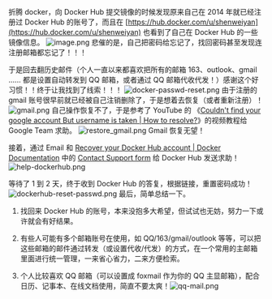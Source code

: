 折腾 docker，向 Docker Hub 提交镜像的时候发现原来自己在 2014 年就已经注册过 Docker Hub 的账号了，而且在 [https://hub.docker.com/u/shenweiyan](https://hub.docker.com/u/shenweiyan) 也看到了自己在 Docker Hub 的一些镜像信息。
![image.png](https://shub-1251708715.cos.ap-guangzhou.myqcloud.com/elog-cookbook-img/Fj5eN7DggLqaamb8WHWAqZq7Emf3.png)
悲催的是，自己把密码给忘记了，找回密码甚至发现连注册邮箱都忘记了！！！

于是回去翻历史邮件（个人一直以来都喜欢把所有的邮箱 163、outlook、gmail ...... 都是设置自动转发到 QQ 邮箱，或者通过 QQ 邮箱代收代发！）感谢这个好习惯！！终于让我找到了线索！！！
![docker-passwd-reset.png](https://shub-1251708715.cos.ap-guangzhou.myqcloud.com/elog-cookbook-img/FjxsY8xHqiVgb7st9NFSYZtvDqcM.png)
由于注册的 gmail 账号很早前就已经被自己注销删除了，于是想着去恢复（或者重新注册）！
![gmail.png](https://shub-1251708715.cos.ap-guangzhou.myqcloud.com/elog-cookbook-img/FvIjl3qYhSYRvuG99JosxIPC5M2p.png)
自己操作恢复不了，于是参考了 YouTube 的 《[Couldn't find your google account But username is taken | How to resolve?](https://www.youtube.com/watch?v=QDy9voxTHW4)》的视频教程给 Google Team 求助。
![restore_gmail.png](https://shub-1251708715.cos.ap-guangzhou.myqcloud.com/elog-cookbook-img/FgHdrASQAFuW6tYcLSea0vcQm7it.png)
Gmail 恢复无望！

接着，通过 Email 和 [Recover your Docker Hub account | Docker Documentation](https://docs.docker.com/docker-hub/2fa/recover-hub-account/) 中的 [Contact Support form](https://hub.docker.com/support/contact/?category=2fa-lockout) 给 Docker Hub 发送求助！
![help-dockerhub.png](https://shub-1251708715.cos.ap-guangzhou.myqcloud.com/elog-cookbook-img/FkWUqznpeyNAjQQW-miDUQXXmH34.png)

等待了 1 到 2 天，终于收到 Docker Hub 的答复，根据链接，重置密码成功！
![dockerhub-reset-passwd.png](https://shub-1251708715.cos.ap-guangzhou.myqcloud.com/elog-cookbook-img/Fs9OwyN_x4afH-QEH5XPNGf9upbj.png)
最后，简单总结一下。

1. 找回来 Docker Hub 的账号，本来没抱多大希望，但试试也无妨，努力一下或许就会有好结果。

2. 有些人可能有多个邮箱账号在使用，如 QQ/163/gmail/outlook 等等，可以把这些邮箱的邮件通过转发（或设置代收/代发）的方式，在一个常用的主邮箱里面进行统一管理，一来省心省力，二来方便检索。

3. 个人比较喜欢 QQ 邮箱（可以设置成 foxmail 作为你的 QQ 主显邮箱），配合日历、记事本、在线文档使用，简直不要太爽！![qq-mail.png](https://shub-1251708715.cos.ap-guangzhou.myqcloud.com/elog-cookbook-img/Fmw7fPzKTXdtV6bgQtIBfZ1XUdoU.png)
